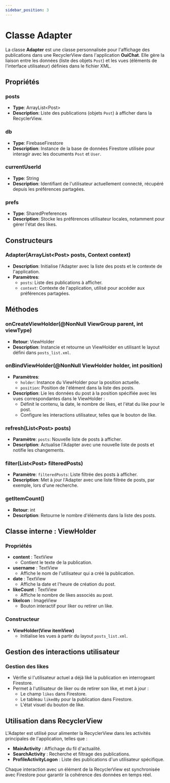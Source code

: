 ```yaml
---
sidebar_position: 3
---
```


# Classe Adapter

La classe **Adapter** est une classe personnalisée pour l'affichage des publications dans une RecyclerView dans l'application **OuiChat**. Elle gère la liaison entre les données (liste des objets `Post`) et les vues (éléments de l'interface utilisateur) définies dans le fichier XML.

## Propriétés

### posts
- **Type**: ArrayList\<Post>
- **Description**: Liste des publications (objets `Post`) à afficher dans la RecyclerView.

### db
- **Type**: FirebaseFirestore
- **Description**: Instance de la base de données Firestore utilisée pour interagir avec les documents `Post` et `User`.

### currentUserId
- **Type**: String
- **Description**: Identifiant de l'utilisateur actuellement connecté, récupéré depuis les préférences partagées.

### prefs
- **Type**: SharedPreferences
- **Description**: Stocke les préférences utilisateur locales, notamment pour gérer l'état des likes.

## Constructeurs

### Adapter(ArrayList\<Post> posts, Context context)
- **Description**: Initialise l'Adapter avec la liste des posts et le contexte de l'application.
- **Paramètres**:
    - `posts`: Liste des publications à afficher.
    - `context`: Contexte de l'application, utilisé pour accéder aux préférences partagées.

## Méthodes

### onCreateViewHolder(@NonNull ViewGroup parent, int viewType)
- **Retour**: ViewHolder
- **Description**: Instancie et retourne un ViewHolder en utilisant le layout défini dans `posts_list.xml`.

### onBindViewHolder(@NonNull ViewHolder holder, int position)
- **Paramètres**:
    - `holder`: Instance du ViewHolder pour la position actuelle.
    - `position`: Position de l'élément dans la liste des posts.
- **Description**: Lie les données du post à la position spécifiée avec les vues correspondantes dans le ViewHolder :
    - Définit le contenu, la date, le nombre de likes, et l'état du like pour le post.
    - Configure les interactions utilisateur, telles que le bouton de like.

### refresh(List\<Post> posts)
- **Paramètre**: `posts`: Nouvelle liste de posts à afficher.
- **Description**: Actualise l'Adapter avec une nouvelle liste de posts et notifie les changements.

### filter(List\<Post> filteredPosts)
- **Paramètre**: `filteredPosts`: Liste filtrée des posts à afficher.
- **Description**: Met à jour l'Adapter avec une liste filtrée de posts, par exemple, lors d'une recherche.

### getItemCount()
- **Retour**: int
- **Description**: Retourne le nombre d'éléments dans la liste des posts.

## Classe interne : ViewHolder

### Propriétés
- **content** : TextView
    - Contient le texte de la publication.
- **username** : TextView
    - Affiche le nom de l'utilisateur qui a créé la publication.
- **date** : TextView
    - Affiche la date et l'heure de création du post.
- **likeCount** : TextView
    - Affiche le nombre de likes associés au post.
- **likeIcon** : ImageView
    - Bouton interactif pour liker ou retirer un like.

### Constructeur
- **ViewHolder(View itemView)**
    - Initialise les vues à partir du layout `posts_list.xml`.

## Gestion des interactions utilisateur

### Gestion des likes
- Vérifie si l'utilisateur actuel a déjà liké la publication en interrogeant Firestore.
- Permet à l'utilisateur de liker ou de retirer son like, et met à jour :
    - Le champ `likes` dans Firestore.
    - Le tableau `likedBy` pour la publication dans Firestore.
    - L'état visuel du bouton de like.

## Utilisation dans RecyclerView

L'Adapter est utilisé pour alimenter la RecyclerView dans les activités principales de l'application, telles que :
- **MainActivity** : Affichage du fil d'actualité.
- **SearchActivity** : Recherche et filtrage des publications.
- **ProfileActivityLogon** : Liste des publications d'un utilisateur spécifique.

Chaque interaction avec un élément de la RecyclerView est synchronisée avec Firestore pour garantir la cohérence des données en temps réel.

